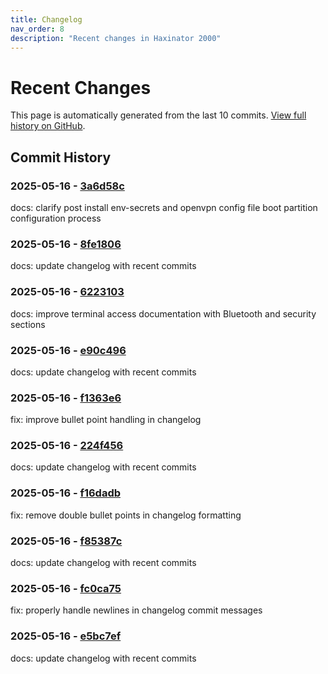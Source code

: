 ```yaml
---
title: Changelog
nav_order: 8
description: "Recent changes in Haxinator 2000"
---
```


# Recent Changes

This page is automatically generated from the last 10 commits. 
[View full history on GitHub](https://github.com/morehax/haxinator/commits/main).

## Commit History

### 2025-05-16 - [3a6d58c](https://github.com/morehax/haxinator/commit/3a6d58c80697752246220c2a2097e60e10da36e2)

docs: clarify post install env-secrets and openvpn config file boot partition configuration process


### 2025-05-16 - [8fe1806](https://github.com/morehax/haxinator/commit/8fe180658f2825b83bda7aebb10ac6ba229227b7)

docs: update changelog with recent commits


### 2025-05-16 - [6223103](https://github.com/morehax/haxinator/commit/622310391f956197cfe70d0d4c70cd6abca35ad5)

docs: improve terminal access documentation with Bluetooth and security sections


### 2025-05-16 - [e90c496](https://github.com/morehax/haxinator/commit/e90c496b8a33620538e2b1b11641f4952c553899)

docs: update changelog with recent commits


### 2025-05-16 - [f1363e6](https://github.com/morehax/haxinator/commit/f1363e6df507e2b1c912640846a16248275399de)

fix: improve bullet point handling in changelog


### 2025-05-16 - [224f456](https://github.com/morehax/haxinator/commit/224f45627a4c9c90e14d682927cde546ffd2afd0)

docs: update changelog with recent commits


### 2025-05-16 - [f16dadb](https://github.com/morehax/haxinator/commit/f16dadb0a00f4648462928b450ed4b10d463bea4)

fix: remove double bullet points in changelog formatting


### 2025-05-16 - [f85387c](https://github.com/morehax/haxinator/commit/f85387c490bb289a26367cfa241327bd8a7f7350)

docs: update changelog with recent commits


### 2025-05-16 - [fc0ca75](https://github.com/morehax/haxinator/commit/fc0ca75345139afa131c89a7457fed5edcd21a70)

fix: properly handle newlines in changelog commit messages


### 2025-05-16 - [e5bc7ef](https://github.com/morehax/haxinator/commit/e5bc7ef5b2ffb43a0bf6b9bb6c5f18be8a1abee0)

docs: update changelog with recent commits


